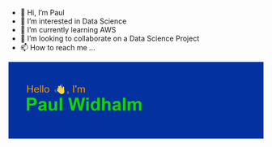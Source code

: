 - 👋 Hi, I’m Paul
- 👀 I’m interested in Data Science
- 🌱 I’m currently learning AWS
- 💞️ I’m looking to collaborate on a Data Science Project
- 📫 How to reach me ...

<img src="https://github.com/widhalm/widhalm/blob/main/paul.widhalm.png" alt="banner that says Paul Widhalm - Data Scientist">
